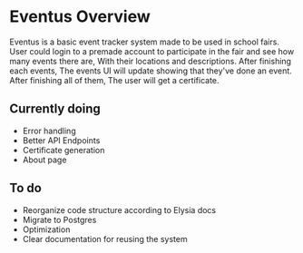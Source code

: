 # Eventus Overview

Eventus is a basic event tracker system made to be used in school fairs. 
User could login to a premade account to participate in the fair and see how many events there are, With their locations and descriptions.
After finishing each events, The events UI will update showing that they've done an event. After finishing all of them, The user will get a certificate.

## Currently doing

- Error handling
- Better API Endpoints
- Certificate generation
- About page

## To do
- Reorganize code structure according to Elysia docs
- Migrate to Postgres
- Optimization
- Clear documentation for reusing the system
